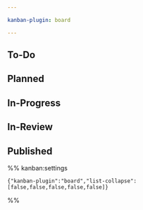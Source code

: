 ```yaml
---

kanban-plugin: board

---
```


## To-Do



## Planned



## In-Progress



## In-Review



## Published





%% kanban:settings
```
{"kanban-plugin":"board","list-collapse":[false,false,false,false,false]}
```
%%